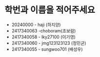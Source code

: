 # 학번과 이름을 적어주세요

* 20240000 - haji (하지양)
* 2417340063 -choboram(조보람)
* 2417340058 - lky27100 (이기영)
* 2417340060 - jmg123123123 (정민균)
* 2417340055 - sungwoo701 (배성우)
